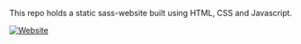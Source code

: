 This repo holds a static sass-website built using HTML, CSS and Javascript. 
  
[![Website](https://img.shields.io/badge/Visit-Site-brightgreen?style=for-the-badge&logo=github)](https://nathanbehailuz.github.io/saas-website/)
